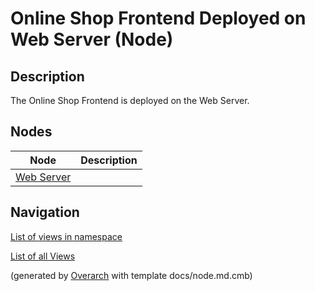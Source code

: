 
# Online Shop Frontend Deployed on Web Server (Node)
## Description
The Online Shop Frontend is deployed on the Web Server.

## Nodes
| Node | Description |
|---|---|
| [Web Server](../../../../software-development/architecture/example/modulith/web-server.md)|  |


## Navigation
[List of views in namespace](./views-in-namespace.md)

[List of all Views](../../../../views.md)


(generated by [Overarch](https://github.com/soulspace-org/overarch) with template docs/node.md.cmb)
